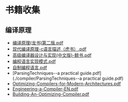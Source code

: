 # 书籍收集
## 编译原理

- [编译原理(龙书)第二版.pdf](./compiler/编译原理(龙书)第二版.pdf)
- [现代编译原理-c语言描述（虎书）.pdf](./compiler/现代编译原理-c语言描述（虎书）.pdf)
- [高级编译器设计与实现(中文版)-鲸书.pdf](./compiler/高级编译器设计与实现(中文版)-鲸书.pdf)
- [编程语言实现模式.pdf](./compiler/编程语言实现模式.pdf)
- [自制编程语言.pdf](./compiler/自制编程语言.pdf)
- [ParsingTechniques--a practical guide.pdf](./compiler/ParsingTechniques--a practical guide.pdf)
- [Optimizing-Compilers-for-Modern-Architectures.pdf](./compiler/Optimizing-Compilers-for-Modern-Architectures.pdf)
- [Engineering-a-Compiler-EN.pdf](./compiler/Engineering-a-Compiler-EN.pdf)
- [Building-An-Optimizing-Compiler.pdf](./compiler/Building-An-Optimizing-Compiler.pdf)
